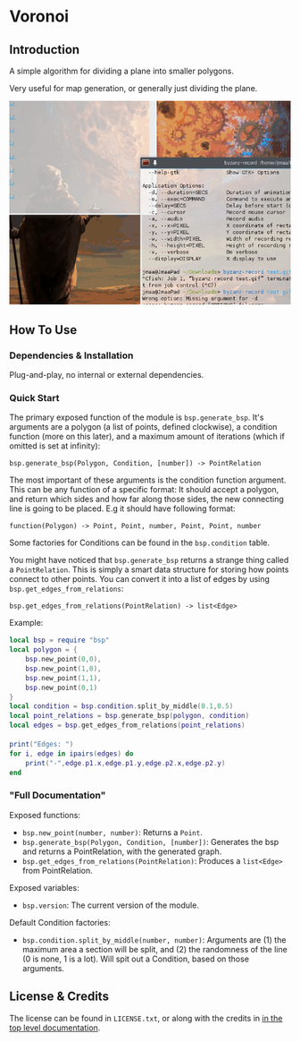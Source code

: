 # Voronoi ######################################################################

## Introduction ################################################################

A simple algorithm for dividing a plane into smaller polygons.

Very useful for map generation, or generally just dividing the plane.

![Map subdivision though binary space partitioning.](images/bsp_ani.gif)

## How To Use ##################################################################

### Dependencies & Installation ################################################

Plug-and-play, no internal or external dependencies.

### Quick Start ################################################################

The primary exposed function of the module is `bsp.generate_bsp`. It's arguments
are a polygon (a list of points, defined clockwise), a condition function (more
on this later), and a maximum amount of iterations (which if omitted is set at
infinity):

    bsp.generate_bsp(Polygon, Condition, [number]) -> PointRelation

The most important of these arguments is the condition function argument. This
can be any function of a specific format: It should accept a polygon, and return
which sides and how far along those sides, the new connecting line is going to
be placed. E.g it should have following format:

    function(Polygon) -> Point, Point, number, Point, Point, number

Some factories for Conditions can be found in the `bsp.condition` table.

You might have noticed that `bsp.generate_bsp` returns a strange thing called
a `PointRelation`. This is simply a smart data structure for storing how
points connect to other points. You can convert it into a list of edges by using
`bsp.get_edges_from_relations`:

    bsp.get_edges_from_relations(PointRelation) -> list<Edge>

Example:
```lua
local bsp = require "bsp"
local polygon = {
    bsp.new_point(0,0),
    bsp.new_point(1,0),
    bsp.new_point(1,1),
    bsp.new_point(0,1)
}
local condition = bsp.condition.split_by_middle(0.1,0.5)
local point_relations = bsp.generate_bsp(polygon, condition)
local edges = bsp.get_edges_from_relations(point_relations)

print("Edges: ")
for i, edge in ipairs(edges) do
    print("-",edge.p1.x,edge.p1.y,edge.p2.x,edge.p2.y)
end
```

### "Full Documentation" #######################################################

Exposed functions:

-   `bsp.new_point(number, number)`: Returns a `Point`.
-   `bsp.generate_bsp(Polygon, Condition, [number])`: Generates the bsp and
    returns a PointRelation, with the generated graph.
-   `bsp.get_edges_from_relations(PointRelation)`: Produces a `list<Edge>` from
    PointRelation.

Exposed variables:

-   `bsp.version`: The current version of the module.

Default Condition factories:

-   `bsp.condition.split_by_middle(number, number)`: Arguments are (1) the maximum
    area a section will be split, and (2) the randomness of the line (0 is none,
    1 is a lot). Will spit out a Condition, based on those arguments.

## License & Credits ###########################################################

The license can be found in `LICENSE.txt`, or along with the credits in [in the
top level documentation](../README.md).
